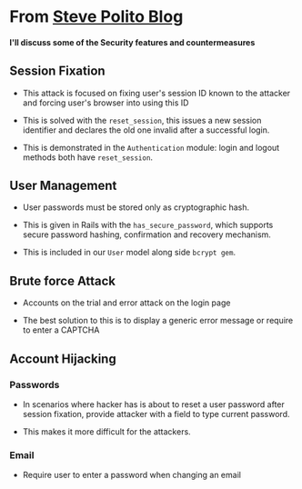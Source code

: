 # From [Steve Polito Blog](https://stevepolito.design/blog/rails-authentication-from-scratch/)

#### I'll discuss some of the Security features and countermeasures

## Session Fixation 
- This attack is focused on fixing user's session ID known to the attacker and forcing user's browser into using this ID
- This is solved with the `reset_session`, this issues a new session identifier and declares the old one invalid after a successful login.

- This is demonstrated in the `Authentication` module: login and logout methods both have `reset_session`.

## User Management 
- User passwords must be stored only as cryptographic hash.
- This is given in Rails with the `has_secure_password`, which supports secure password hashing, confirmation and recovery mechanism.

- This is included in our `User` model along side `bcrypt gem`.

## Brute force Attack 
- Accounts on the trial and error attack on the login page 

- The best solution to this is to display a generic error message or require to enter a CAPTCHA

## Account Hijacking 

### Passwords 
- In scenarios where hacker has is about to reset a user password after session fixation, provide attacker with a field to type current password.

- This makes it more difficult for the attackers.

### Email 
- Require user to enter a password when changing an email

